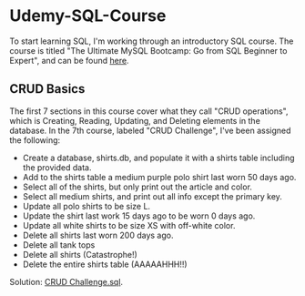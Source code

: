 # Udemy-SQL-Course
To start learning SQL, I'm working through an introductory SQL course. The course is titled "The Ultimate MySQL Bootcamp: Go from SQL Beginner to Expert", and can be found [here](https://www.udemy.com/course/the-ultimate-mysql-bootcamp-go-from-sql-beginner-to-expert/learn/lecture/34511736#content).

## CRUD Basics
The first 7 sections in this course cover what they call "CRUD operations", which is Creating, Reading, Updating, and Deleting elements in the database. In the 7th course, labeled "CRUD Challenge", I've been assigned the following:
 - Create a database, shirts.db, and populate it with a shirts table including the provided data.
 - Add to the shirts table a medium purple polo shirt last worn 50 days ago.
 - Select all of the shirts, but only print out the article and color.
 - Select all medium shirts, and print out all info except the primary key.
 - Update all polo shirts to be size L.
 - Update the shirt last work 15 days ago to be worn 0 days ago.
 - Update all white shirts to be size XS with off-white color.
 - Delete all shirts last worn 200 days ago.
 - Delete all tank tops
 - Delete all shirts (Catastrophe!)
 - Delete the entire shirts table (AAAAAHHH!!)

Solution: [CRUD Challenge.sql](https://github.com/superspysnake1/Udemy-SQL-Course/blob/d0cbd650cde03a90ed19744eab04833bc2e1d5a3/CRUD%20Challenge.sql).

